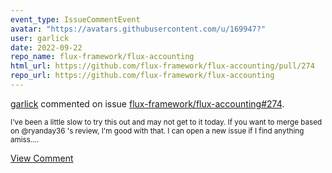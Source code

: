 ```yaml
---
event_type: IssueCommentEvent
avatar: "https://avatars.githubusercontent.com/u/169947?"
user: garlick
date: 2022-09-22
repo_name: flux-framework/flux-accounting
html_url: https://github.com/flux-framework/flux-accounting/pull/274
repo_url: https://github.com/flux-framework/flux-accounting
---
```


<a href='https://github.com/garlick' target='_blank'>garlick</a> commented on issue <a href='https://github.com/flux-framework/flux-accounting/pull/274' target='_blank'>flux-framework/flux-accounting#274</a>.

<small>I've been a little slow to try this out and may not get to it today.  If you want to merge based on @ryanday36 's review, I'm good with that.  I can open a new issue if I find anything amiss....</small>

<a href='https://github.com/flux-framework/flux-accounting/pull/274' target='_blank'>View Comment</a>